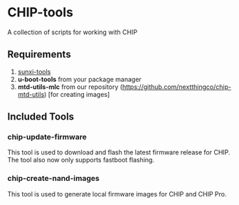 # CHIP-tools
A collection of scripts for working with CHIP

## Requirements
1. [sunxi-tools](https://github.com/linux-sunxi/sunxi-tools.git)
2. **u-boot-tools** from your package manager
3. **mtd-utils-mlc** from our repository (https://github.com/nextthingco/chip-mtd-utils) [for creating images]

## Included Tools
### chip-update-firmware
This tool is used to download and flash the latest firmware release for CHIP. The tool also now only supports fastboot flashing.

### chip-create-nand-images
This tool is used to generate local firmware images for CHIP and CHIP Pro.

